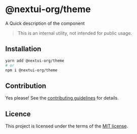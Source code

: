 # @nextui-org/theme

A Quick description of the component

> This is an internal utility, not intended for public usage.

## Installation

```sh
yarn add @nextui-org/theme
# or
npm i @nextui-org/theme
```

## Contribution

Yes please! See the
[contributing guidelines](https://github.com/nextui-org/nextui/blob/master/CONTRIBUTING.md)
for details.

## Licence

This project is licensed under the terms of the
[MIT license](https://github.com/nextui-org/nextui/blob/master/LICENSE).
